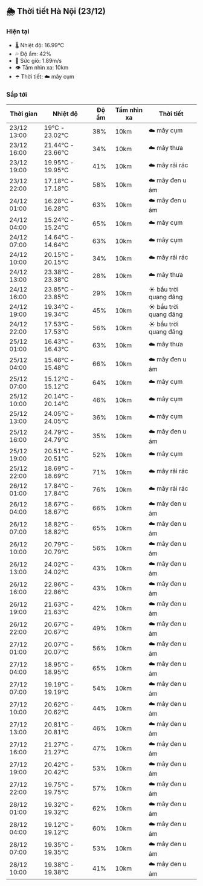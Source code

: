 ## 🌦️ Thời tiết Hà Nội (23/12)

### Hiện tại

- 🌡️ Nhiệt độ: 16.99℃
- 💦 Độ ẩm: 42%
- 💨 Sức gió: 1.89m/s
- 👁️ Tầm nhìn xa: 10km
- ☂️ Thời tiết: ☁️ mây cụm

### Sắp tới

| Thời gian | Nhiệt độ | Độ ẩm | Tầm nhìn xa | Thời tiết |
| --- | --- | --- | --- | --- |
| 23/12 13:00 | 19℃ - 23.02℃ | 38% | 10km | ☁️ mây cụm |
| 23/12 16:00 | 21.44℃ - 23.66℃ | 34% | 10km | ☁️ mây thưa |
| 23/12 19:00 | 19.95℃ - 19.95℃ | 41% | 10km | ☁️ mây rải rác |
| 23/12 22:00 | 17.18℃ - 17.18℃ | 58% | 10km | ☁️ mây đen u ám |
| 24/12 01:00 | 16.28℃ - 16.28℃ | 63% | 10km | ☁️ mây đen u ám |
| 24/12 04:00 | 15.24℃ - 15.24℃ | 65% | 10km | ☁️ mây cụm |
| 24/12 07:00 | 14.64℃ - 14.64℃ | 63% | 10km | ☁️ mây cụm |
| 24/12 10:00 | 20.15℃ - 20.15℃ | 34% | 10km | ☁️ mây rải rác |
| 24/12 13:00 | 23.38℃ - 23.38℃ | 28% | 10km | ☁️ mây thưa |
| 24/12 16:00 | 23.85℃ - 23.85℃ | 29% | 10km | ☀️ bầu trời quang đãng |
| 24/12 19:00 | 19.34℃ - 19.34℃ | 45% | 10km | ☀️ bầu trời quang đãng |
| 24/12 22:00 | 17.53℃ - 17.53℃ | 56% | 10km | ☀️ bầu trời quang đãng |
| 25/12 01:00 | 16.43℃ - 16.43℃ | 63% | 10km | ☁️ mây thưa |
| 25/12 04:00 | 15.48℃ - 15.48℃ | 66% | 10km | ☁️ mây đen u ám |
| 25/12 07:00 | 15.12℃ - 15.12℃ | 64% | 10km | ☁️ mây cụm |
| 25/12 10:00 | 20.14℃ - 20.14℃ | 46% | 10km | ☁️ mây cụm |
| 25/12 13:00 | 24.05℃ - 24.05℃ | 36% | 10km | ☁️ mây cụm |
| 25/12 16:00 | 24.79℃ - 24.79℃ | 35% | 10km | ☁️ mây đen u ám |
| 25/12 19:00 | 20.51℃ - 20.51℃ | 52% | 10km | ☁️ mây cụm |
| 25/12 22:00 | 18.69℃ - 18.69℃ | 71% | 10km | ☁️ mây rải rác |
| 26/12 01:00 | 17.84℃ - 17.84℃ | 76% | 10km | ☁️ mây rải rác |
| 26/12 04:00 | 18.67℃ - 18.67℃ | 66% | 10km | ☁️ mây đen u ám |
| 26/12 07:00 | 18.82℃ - 18.82℃ | 65% | 10km | ☁️ mây đen u ám |
| 26/12 10:00 | 20.79℃ - 20.79℃ | 56% | 10km | ☁️ mây đen u ám |
| 26/12 13:00 | 24.02℃ - 24.02℃ | 43% | 10km | ☁️ mây đen u ám |
| 26/12 16:00 | 22.86℃ - 22.86℃ | 43% | 10km | ☁️ mây đen u ám |
| 26/12 19:00 | 21.63℃ - 21.63℃ | 42% | 10km | ☁️ mây đen u ám |
| 26/12 22:00 | 20.67℃ - 20.67℃ | 49% | 10km | ☁️ mây đen u ám |
| 27/12 01:00 | 20.07℃ - 20.07℃ | 56% | 10km | ☁️ mây đen u ám |
| 27/12 04:00 | 18.95℃ - 18.95℃ | 65% | 10km | ☁️ mây đen u ám |
| 27/12 07:00 | 19.19℃ - 19.19℃ | 54% | 10km | ☁️ mây đen u ám |
| 27/12 10:00 | 20.62℃ - 20.62℃ | 44% | 10km | ☁️ mây đen u ám |
| 27/12 13:00 | 20.81℃ - 20.81℃ | 46% | 10km | ☁️ mây đen u ám |
| 27/12 16:00 | 21.27℃ - 21.27℃ | 47% | 10km | ☁️ mây đen u ám |
| 27/12 19:00 | 20.42℃ - 20.42℃ | 53% | 10km | ☁️ mây đen u ám |
| 27/12 22:00 | 19.75℃ - 19.75℃ | 57% | 10km | ☁️ mây đen u ám |
| 28/12 01:00 | 19.32℃ - 19.32℃ | 62% | 10km | ☁️ mây đen u ám |
| 28/12 04:00 | 19.12℃ - 19.12℃ | 60% | 10km | ☁️ mây đen u ám |
| 28/12 07:00 | 19.35℃ - 19.35℃ | 53% | 10km | ☁️ mây đen u ám |
| 28/12 10:00 | 19.38℃ - 19.38℃ | 41% | 10km | ☁️ mây đen u ám |
